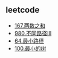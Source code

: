 ## leetcode

+ [167.两数之和](./leetcode/167.两数之和II-输入有序数组.md)
+ [980.不同路径III](./leetcode/980.不同路径III.md)
+ [64.最小路径](./leetcode/64.最小路径.md)
+ [100.最小的树](./leetcode/100.最小的树.md)
